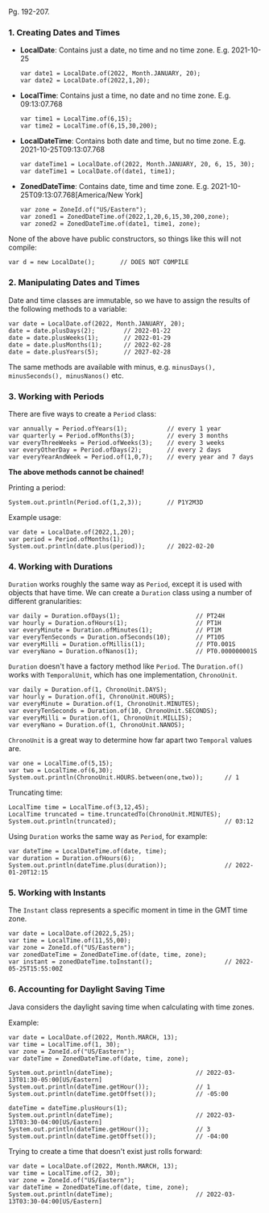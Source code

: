Pg. 192-207.

### 1. Creating Dates and Times

- **LocalDate**: Contains just a date, no time and no time zone. E.g. 2021-10-25

  ```
  var date1 = LocalDate.of(2022, Month.JANUARY, 20);
  var date2 = LocalDate.of(2022,1,20);
  ```

- **LocalTime**: Contains just a time, no date and no time zone. E.g. 09:13:07.768

  ```
  var time1 = LocalTime.of(6,15);
  var time2 = LocalTime.of(6,15,30,200);
  ```

- **LocalDateTime**: Contains both date and time, but no time zone. E.g. 2021-10-25T09:13:07.768

  ```
  var dateTime1 = LocalDate.of(2022, Month.JANUARY, 20, 6, 15, 30);
  var dateTime1 = LocalDate.of(date1, time1);
  ```

- **ZonedDateTime**: Contains date, time and time zone. E.g. 2021-10-25T09:13:07.768[America/New York]

  ```
  var zone = ZoneId.of("US/Eastern");
  var zoned1 = ZonedDateTime.of(2022,1,20,6,15,30,200,zone);
  var zoned2 = ZonedDateTime.of(date1, time1, zone);
  ```

None of the above have public constructors, so things like this will not compile:

`var d = new LocalDate();       // DOES NOT COMPILE`

### 2. Manipulating Dates and Times

Date and time classes are immutable, so we have to assign the results of the following methods to a variable:

```
var date = LocalDate.of(2022, Month.JANUARY, 20);
date = date.plusDays(2);        // 2022-01-22
date = date.plusWeeks(1);       // 2022-01-29
date = date.plusMonths(1);      // 2022-02-28
date = date.plusYears(5);       // 2027-02-28
```

The same methods are available with minus, e.g. `minusDays(), minusSeconds(), minusNanos()` etc.

### 3. Working with Periods

There are five ways to create a `Period` class:

```
var annually = Period.ofYears(1);           // every 1 year
var quarterly = Period.ofMonths(3);         // every 3 months
var everyThreeWeeks = Period.ofWeeks(3);    // every 3 weeks
var everyOtherDay = Period.ofDays(2);       // every 2 days
var everyYearAndWeek = Period.of(1,0,7);    // every year and 7 days
```

**The above methods cannot be chained!**

Printing a period:

```
System.out.println(Period.of(1,2,3));       // P1Y2M3D
```

Example usage:

```
var date = LocalDate.of(2022,1,20);
var period = Period.ofMonths(1);
System.out.println(date.plus(period));      // 2022-02-20
```

### 4. Working with Durations

`Duration` works roughly the same way as `Period`, except it is used with objects that have time. We can create a `Duration` class using a
number of different granularities:

```
var daily = Duration.ofDays(1);                     // PT24H
var hourly = Duration.ofHours(1);                   // PT1H
var everyMinute = Duration.ofMinutes(1);            // PT1M
var everyTenSeconds = Duration.ofSeconds(10);       // PT10S
var everyMilli = Duration.ofMillis(1);              // PT0.001S
var everyNano = Duration.ofNanos(1);                // PT0.000000001S
```

`Duration` doesn't have a factory method like `Period`. The `Duration.of()` works with `TemporalUnit`, which has one implementation, `ChronoUnit`.

```
var daily = Duration.of(1, ChronoUnit.DAYS);
var hourly = Duration.of(1, ChronoUnit.HOURS);
var everyMinute = Duration.of(1, ChronoUnit.MINUTES);
var everyTenSeconds = Duration.of(10, ChronoUnit.SECONDS);
var everyMilli = Duration.of(1, ChronoUnit.MILLIS);
var everyNano = Duration.of(1, ChronoUnit.NANOS);
```

`ChronoUnit` is a great way to determine how far apart two `Temporal` values are.

```
var one = LocalTime.of(5,15);
var two = LocalTime.of(6,30);
System.out.println(ChronoUnit.HOURS.between(one,two));      // 1
```

Truncating time:

```
LocalTime time = LocalTime.of(3,12,45);
LocalTime truncated = time.truncatedTo(ChronoUnit.MINUTES);
System.out.println(truncated);                              // 03:12
```

Using `Duration` works the same way as `Period`, for example:

```
var dateTime = LocalDateTime.of(date, time);
var duration = Duration.ofHours(6);
System.out.println(dateTime.plus(duration));                // 2022-01-20T12:15
```

### 5. Working with Instants

The `Instant` class represents a specific moment in time in the GMT time zone.

```
var date = LocalDate.of(2022,5,25);
var time = LocalTime.of(11,55,00);
var zone = ZoneId.of("US/Eastern");
var zonedDateTime = ZonedDateTime.of(date, time, zone);
var instant = zonedDateTime.toInstant();                    // 2022-05-25T15:55:00Z
```

### 6. Accounting for Daylight Saving Time

Java considers the daylight saving time when calculating with time zones.

Example:

```
var date = LocalDate.of(2022, Month.MARCH, 13);
var time = LocalTime.of(1, 30);
var zone = ZoneId.of("US/Eastern");
var dateTime = ZonedDateTime.of(date, time, zone);

System.out.println(dateTime);                       // 2022-03-13T01:30-05:00[US/Eastern]
System.out.println(dateTime.getHour());             // 1
System.out.println(dateTime.getOffset());           // -05:00

dateTime = dateTime.plusHours(1);
System.out.println(dateTime);                       // 2022-03-13T03:30-04:00[US/Eastern]
System.out.println(dateTime.getHour());             // 3
System.out.println(dateTime.getOffset());           // -04:00
```

Trying to create a time that doesn't exist just rolls forward:

```
var date = LocalDate.of(2022, Month.MARCH, 13);
var time = LocalTime.of(2, 30);
var zone = ZoneId.of("US/Eastern");
var dateTime = ZonedDateTime.of(date, time, zone);
System.out.println(dateTime);                       // 2022-03-13T03:30-04:00[US/Eastern]
```
